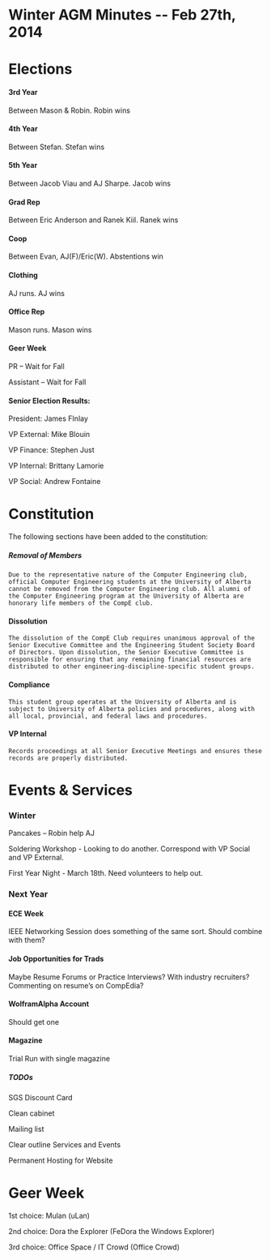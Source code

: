 Winter AGM Minutes -- Feb 27th, 2014
====================================

# Elections
#### 3rd Year 
Between Mason & Robin. Robin wins
	
#### 4th Year 
Between Stefan. Stefan wins
	
#### 5th Year 
Between Jacob Viau and AJ Sharpe. Jacob wins
	
#### Grad Rep 
Between Eric Anderson and Ranek Kiil. Ranek wins
	
#### Coop 
Between Evan, AJ(F)/Eric(W). Abstentions win
	
#### Clothing 
AJ runs. AJ wins
	
#### Office Rep 
Mason runs. Mason wins
	
#### Geer Week 
PR – Wait for Fall

Assistant – Wait for Fall

#### Senior Election Results:

President: James FInlay

VP External: Mike Blouin

VP Finance: Stephen Just

VP Internal: Brittany Lamorie

VP Social: Andrew Fontaine

# Constitution

The following sections have been added to the constitution:

##### Removal of Members

	Due to the representative nature of the Computer Engineering club, official Computer Engineering students at the University of Alberta cannot be removed from the Computer Engineering club. All alumni of the Computer Engineering program at the University of Alberta are honorary life members of the CompE club.

#### Dissolution

	The dissolution of the CompE Club requires unanimous approval of the Senior Executive Committee and the Engineering Student Society Board of Directors. Upon dissolution, the Senior Executive Committee is responsible for ensuring that any remaining financial resources are distributed to other engineering-discipline-specific student groups.

#### Compliance 

	This student group operates at the University of Alberta and is subject to University of Alberta policies and procedures, along with all local, provincial, and federal laws and procedures.

#### VP Internal
	Records proceedings at all Senior Executive Meetings and ensures these records are properly distributed.


# Events & Services


### Winter
Pancakes – Robin help AJ

Soldering Workshop - Looking to do another. Correspond with VP Social and VP External.
	
First Year Night - March 18th. Need volunteers to help out.

### Next Year
#### ECE Week
IEEE Networking Session does something of the same sort. Should combine with them?

#### Job Opportunities for Trads
Maybe Resume Forums or Practice Interviews? With industry recruiters? Commenting on resume’s on CompEdia?

#### WolframAlpha Account
Should get one

#### Magazine
Trial Run with single magazine

##### TODOs
SGS Discount Card

Clean cabinet

Mailing list

Clear outline Services and Events

Permanent Hosting for Website

# Geer Week
1st choice: Mulan (uLan)

2nd choice: Dora the Explorer (FeDora the Windows Explorer)

3rd choice: Office Space / IT Crowd (Office Crowd)

